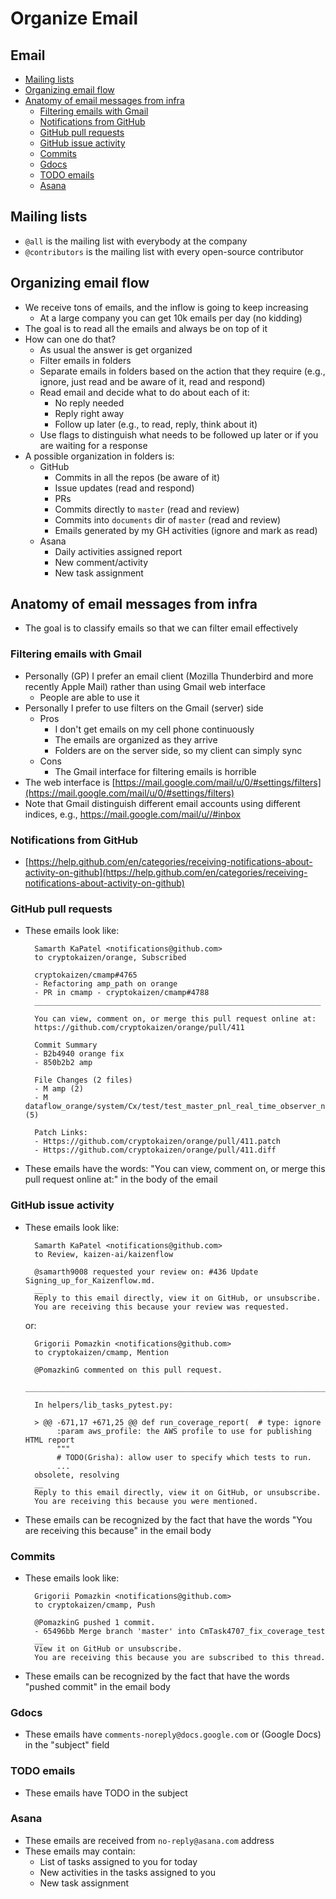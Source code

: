 # Organize Email

## Email

<!-- toc -->

- [Mailing lists](#mailing-lists)
- [Organizing email flow](#organizing-email-flow)
- [Anatomy of email messages from infra](#anatomy-of-email-messages-from-infra)
  * [Filtering emails with Gmail](#filtering-emails-with-gmail)
  * [Notifications from GitHub](#notifications-from-github)
  * [GitHub pull requests](#github-pull-requests)
  * [GitHub issue activity](#github-issue-activity)
  * [Commits](#commits)
  * [Gdocs](#gdocs)
  * [TODO emails](#todo-emails)
  * [Asana](#asana)

<!-- tocstop -->

## Mailing lists

- `@all` is the mailing list with everybody at the company
- `@contributors` is the mailing list with every open-source contributor

## Organizing email flow

- We receive tons of emails, and the inflow is going to keep increasing
  - At a large company you can get 10k emails per day (no kidding)
- The goal is to read all the emails and always be on top of it
- How can one do that?
  - As usual the answer is get organized
  - Filter emails in folders
  - Separate emails in folders based on the action that they require (e.g.,
    ignore, just read and be aware of it, read and respond)
  - Read email and decide what to do about each of it:
    - No reply needed
    - Reply right away
    - Follow up later (e.g., to read, reply, think about it)
  - Use flags to distinguish what needs to be followed up later or if you are
    waiting for a response
- A possible organization in folders is:
  - GitHub
    - Commits in all the repos (be aware of it)
    - Issue updates (read and respond)
    - PRs
    - Commits directly to `master` (read and review)
    - Commits into `documents` dir of `master` (read and review)
    - Emails generated by my GH activities (ignore and mark as read)
  - Asana
    - Daily activities assigned report
    - New comment/activity
    - New task assignment

## Anatomy of email messages from infra

- The goal is to classify emails so that we can filter email effectively

### Filtering emails with Gmail

- Personally (GP) I prefer an email client (Mozilla Thunderbird and more
  recently Apple Mail) rather than using Gmail web interface
  - People are able to use it
- Personally I prefer to use filters on the Gmail (server) side
  - Pros
    - I don't get emails on my cell phone continuously
    - The emails are organized as they arrive
    - Folders are on the server side, so my client can simply sync
  - Cons
    - The Gmail interface for filtering emails is horrible
- The web interface is
  [https://mail.google.com/mail/u/0/#settings/filters](https://mail.google.com/mail/u/0/#settings/filters)
- Note that Gmail distinguish different email accounts using different indices,
  e.g.,
  [https://mail.google.com/mail/u/<INDEX>/#inbox](https://mail.google.com/mail/u/<INDEX>/#inbox)

### Notifications from GitHub

- [https://help.github.com/en/categories/receiving-notifications-about-activity-on-github](https://help.github.com/en/categories/receiving-notifications-about-activity-on-github)

### GitHub pull requests

- These emails look like:

        Samarth KaPatel <notifications@github.com>
        to cryptokaizen/orange, Subscribed

        cryptokaizen/cmamp#4765
        - Refactoring amp_path on orange
        - PR in cmamp - cryptokaizen/cmamp#4788
        ________________________________________________________________

        You can view, comment on, or merge this pull request online at:
        https://github.com/cryptokaizen/orange/pull/411

        Commit Summary
        - B2b4940 orange fix
        - 850b2b2 amp

        File Changes (2 files)
        - M amp (2)
        - M dataflow_orange/system/Cx/test/test_master_pnl_real_time_observer_notebook.py (5)

        Patch Links:
        - Https://github.com/cryptokaizen/orange/pull/411.patch
        - Https://github.com/cryptokaizen/orange/pull/411.diff

- These emails have the words: "You can view, comment on, or merge this pull
  request online at:" in the body of the email

### GitHub issue activity

- These emails look like:

        Samarth KaPatel <notifications@github.com>
        to Review, kaizen-ai/kaizenflow

        @samarth9008 requested your review on: #436 Update Signing_up_for_Kaizenflow.md.
        __
        Reply to this email directly, view it on GitHub, or unsubscribe.
        You are receiving this because your review was requested.

  or:

        Grigorii Pomazkin <notifications@github.com>
        to cryptokaizen/cmamp, Mention

        @PomazkinG commented on this pull request.
        ________________________________________________________________________

        In helpers/lib_tasks_pytest.py:

        > @@ -671,17 +671,25 @@ def run_coverage_report(  # type: ignore
             :param aws_profile: the AWS profile to use for publishing HTML report
             """
             # TODO(Grisha): allow user to specify which tests to run.
             ...
        obsolete, resolving
        __
        Reply to this email directly, view it on GitHub, or unsubscribe.
        You are receiving this because you were mentioned.

- These emails can be recognized by the fact that have the words "You are
  receiving this because" in the email body

### Commits

- These emails look like:

        Grigorii Pomazkin <notifications@github.com>
        to cryptokaizen/cmamp, Push

        @PomazkinG pushed 1 commit.
        - 65496bb Merge branch 'master' into CmTask4707_fix_coverage_test
        __
        View it on GitHub or unsubscribe.
        You are receiving this because you are subscribed to this thread.

- These emails can be recognized by the fact that have the words "pushed commit"
  in the email body

### Gdocs

- These emails have `comments-noreply@docs.google.com` or (Google Docs) in the
  "subject" field

### TODO emails

- These emails have TODO in the subject

### Asana

- These emails are received from `no-reply@asana.com` address
- These emails may contain:
  - List of tasks assigned to you for today
  - New activities in the tasks assigned to you
  - New task assignment
